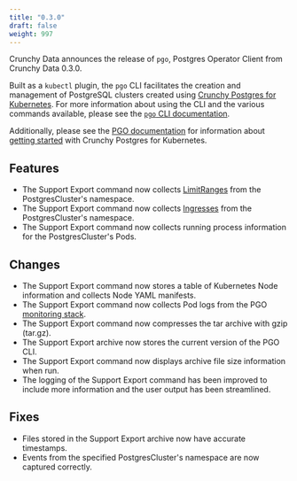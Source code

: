 ```yaml
---
title: "0.3.0"
draft: false
weight: 997
---
```


[Crunchy Postgres for Kubernetes]: https://www.crunchydata.com/products/crunchy-postgresql-for-kubernetes
[`pgo` CLI documentation]: https://access.crunchydata.com/documentation/postgres-operator-client/latest
[PGO documentation]:       https://access.crunchydata.com/documentation/postgres-operator/latest

[monitoring stack]: https://github.com/CrunchyData/postgres-operator-examples/tree/main/kustomize/monitoring
[LimitRanges]: https://kubernetes.io/docs/concepts/policy/limit-range/
[Ingresses]: https://kubernetes.io/docs/concepts/services-networking/ingress/

Crunchy Data announces the release of `pgo`, Postgres Operator Client from Crunchy Data 0.3.0.

Built as a `kubectl` plugin, the `pgo` CLI facilitates the creation and management of PostgreSQL clusters created using [Crunchy Postgres for Kubernetes][].
For more information about using the CLI and the various commands available, please see the [`pgo` CLI documentation][].

Additionally, please see the [PGO documentation][] for information about
[getting started](https://access.crunchydata.com/documentation/postgres-operator/latest/quickstart/)
with Crunchy Postgres for Kubernetes.

## Features
- The Support Export command now collects [LimitRanges][] from the PostgresCluster's namespace.
- The Support Export command now collects [Ingresses][] from the PostgresCluster's namespace.
- The Support Export command now collects running process information for the PostgresCluster's Pods.

## Changes

- The Support Export command now stores a table of Kubernetes Node information and collects Node YAML manifests.
- The Support Export command now collects Pod logs from the PGO [monitoring stack][]. 
- The Support Export command now compresses the tar archive with gzip (tar.gz).
- The Support Export archive now stores the current version of the PGO CLI.
- The Support Export command now displays archive file size information when run.
- The logging of the Support Export command has been improved to include more information and the user output has been streamlined.

## Fixes

- Files stored in the Support Export archive now have accurate timestamps.
- Events from the specified PostgresCluster's namespace are now captured correctly.